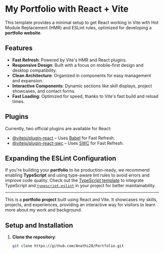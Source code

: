 # My Portfolio with React + Vite

This template provides a minimal setup to get React working in Vite with Hot Module Replacement (HMR) and ESLint rules, optimized for developing a **portfolio website**.

## Features

- **Fast Refresh**: Powered by Vite's HMR and React plugins.
- **Responsive Design**: Built with a focus on mobile-first design and desktop compatibility.
- **Clean Architecture**: Organized in components for easy management and expansion.
- **Interactive Components**: Dynamic sections like skill displays, project showcases, and contact forms.
- **Fast Loading**: Optimized for speed, thanks to Vite's fast build and reload times.

## Plugins

Currently, two official plugins are available for React:

- [@vitejs/plugin-react](https://github.com/vitejs/vite-plugin-react/blob/main/packages/plugin-react/README.md) – Uses [Babel](https://babeljs.io/) for Fast Refresh.
- [@vitejs/plugin-react-swc](https://github.com/vitejs/vite-plugin-react-swc) – Uses [SWC](https://swc.rs/) for Fast Refresh.

## Expanding the ESLint Configuration

If you're building your **portfolio** to be production-ready, we recommend enabling **TypeScript** and using type-aware lint rules to avoid errors and improve code quality. Check out the [TypeScript template](https://github.com/vitejs/vite/tree/main/packages/create-vite/template-react-ts) to integrate TypeScript and [`typescript-eslint`](https://typescript-eslint.io) in your project for better maintainability.

---

This is a **portfolio project** built using React and Vite. It showcases my skills, projects, and experiences, providing an interactive way for visitors to learn more about my work and background.

## Setup and Installation

1. **Clone the repository**:
   ```bash
   git clone https://github.com/Anathi20/Portfolio.git
